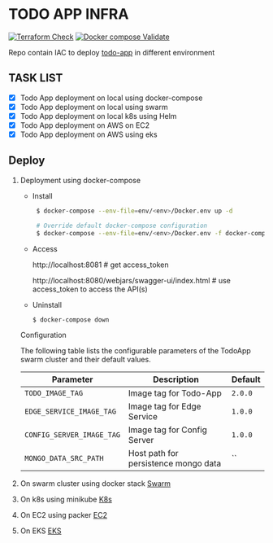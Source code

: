 # TODO APP INFRA
[![Terraform Check](https://github.com/Raghav2211/todo-app-infra/actions/workflows/terraform-check.yml/badge.svg)](https://github.com/Raghav2211/todo-app-infra/actions/workflows/terraform-check.yml)
[![Docker compose Validate](https://github.com/Raghav2211/todo-app-infra/actions/workflows/docker-compose-validate.yml/badge.svg)](https://github.com/Raghav2211/todo-app-infra/actions/workflows/docker-compose-validate.yml)

Repo contain IAC to deploy [todo-app](https://github.com/Raghav2211/spring-web-flux-todo-app.git) in different environment 

## TASK LIST ##
- [X] Todo App deployment on local using docker-compose
- [X] Todo App deployment on local using swarm
- [X] Todo App deployment on local k8s using Helm
- [X] Todo App deployment on AWS on EC2
- [X] Todo App deployment on AWS using eks

## Deploy ##
1. Deployment using docker-compose
   - Install

     ```bash
      $ docker-compose --env-file=env/<env>/Docker.env up -d 

      # Override default docker-compose configuration
      $ docker-compose --env-file=env/<env>/Docker.env -f docker-compose.yaml -f env/<env>/docker-compose-override.yml up -d
     ```    

   - Access

      http://localhost:8081  # get access_token

      http://localhost:8080/webjars/swagger-ui/index.html # use access_token to access the API(s)

   - Uninstall

        ```bash
        $ docker-compose down
        ```
    Configuration

      The following table lists the configurable parameters of the TodoApp swarm cluster and their default values.
    
      Parameter | Description | Default
      --- | --- | ---
      `TODO_IMAGE_TAG` | Image tag for Todo-App | `2.0.0`
      `EDGE_SERVICE_IMAGE_TAG` | Image tag for Edge Service | `1.0.0`
      `CONFIG_SERVER_IMAGE_TAG` | Image tag for Config Server | `1.0.0`
      `MONGO_DATA_SRC_PATH` | Host path for persistence mongo data | ``  

2. On swarm cluster using docker stack
[Swarm](swarm/README.md)
3. On k8s using minikube
[K8s](k8s/README.md)
4. On EC2 using packer
[EC2](aws/v1_0_0.md)
5. On EKS
[EKS](aws/v2_0_0.md)



